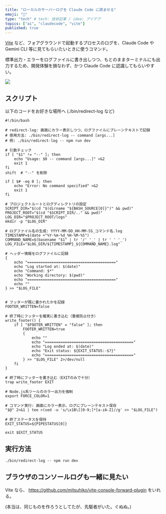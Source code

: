 ```yaml
---
title: "ローカルのサーバーログを Claude Code に読ませる"
emoji: "🔨"
type: "tech" # tech: 技術記事 / idea: アイデア
topics: ["ai", "claudecode", "vite"]
published: true
---
```


[Vite](https://ja.vite.dev/) など、フォアグラウンドで起動するプロセスのログを、Claude Code や Gemini CLI 等に見てもらいたいときに使うコマンド。

標準出力・エラーをログファイルに書き出しつつ、もとのままターミナルにも出力するため、開発体験を損なわず、かつ Claude Code に認識してもらいやすい。

![](/images/how-to-redirect-foreground-redirect-log/image.png)

## スクリプト

以下のコードをお好きな場所へ (./bin/redirect-log など)


```shell
#!/bin/bash

# redirect-log: 画面にカラー表示しつつ、ログファイルにプレーンテキストで記録
# 使用方法: ./bin/redirect-log -- command [args...]
# 例: ./bin/redirect-log -- npm run dev

# 引数チェック
if [ "$1" != "--" ]; then
    echo "Usage: $0 -- command [args...]" >&2
    exit 1
fi
shift  # "--" を削除

if [ $# -eq 0 ]; then
    echo "Error: No command specified" >&2
    exit 1
fi

# プロジェクトルートとログディレクトリの設定
SCRIPT_DIR="$(cd "$(dirname "${BASH_SOURCE[0]}")" && pwd)"
PROJECT_ROOT="$(cd "$SCRIPT_DIR/.." && pwd)"
LOG_DIR="$PROJECT_ROOT/logs"
mkdir -p "$LOG_DIR"

# ログファイル名の生成: YYYY-MM-DD_HH-MM-SS_コマンド名.log
TIMESTAMP=$(date +"%Y-%m-%d_%H-%M-%S")
COMMAND_NAME=$(basename "$1" | tr '/' '_' | tr ' ' '_')
LOG_FILE="$LOG_DIR/${TIMESTAMP}_${COMMAND_NAME}.log"

# ヘッダー情報をログファイルに記録
{
    echo "========================================"
    echo "Log started at: $(date)"
    echo "Command: $*"
    echo "Working directory: $(pwd)"
    echo "========================================"
    echo ""
} >> "$LOG_FILE"


# フッターが既に書かれたかを記録
FOOTER_WRITTEN=false

# 終了時にフッターを確実に書き込む（重複防止付き）
write_footer() {
    if [ "$FOOTER_WRITTEN" = "false" ]; then
        FOOTER_WRITTEN=true
        {
            echo ""
            echo "========================================"
            echo "Log ended at: $(date)"
            echo "Exit status: ${EXIT_STATUS:-$?}"
            echo "========================================"
        } >> "$LOG_FILE" 2>/dev/null
    fi
}

# 終了時にフッターを書き込む（EXITのみで十分）
trap write_footer EXIT

# Node.js系ツールのカラー出力を強制
export FORCE_COLOR=1

# コマンド実行: 画面にカラー表示、ログにプレーンテキスト保存
"$@" 2>&1 | tee >(sed -u 's/\x1B\[[0-9;]*[a-zA-Z]//g' >> "$LOG_FILE")

# 終了ステータスを保持
EXIT_STATUS=${PIPESTATUS[0]}

exit $EXIT_STATUS
```

## 実行方法

```shell
./bin/redirect-log -- npm run dev
```


## ブラウザのコンソールログも一緒に見たい

Vite なら、 https://github.com/mitsuhiko/vite-console-forward-plugin をいれる。

(本当は、同じものを作ろうとしてたが、先駆者がいた。ぐぬぬ。)
